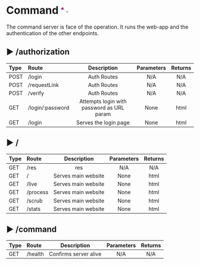 # Command <img src="frontend/res/logo.png" alt="logo" width="20"/> 

The command server is face of the operation. It runs the web-app and the authentication of the other endpoints. 

## ▶ /authorization

|Type|Route|Description|Parameters|Returns|
| :-|:- |:-:|:-:|:-:|
|POST|/login|Auth Routes|N/A|N/A|
|POST|/requestLink|Auth Routes|N/A|N/A|
|POST|/verify|Auth Routes|N/A|N/A|
|GET|/login/:password|Attempts login with password as URL param|None|html|
|GET|/login|Serves the login page|None|html|
## ▶ /

|Type|Route|Description|Parameters|Returns|
| :-|:- |:-:|:-:|:-:|
|GET|/res|res|N/A|N/A|
|GET|/|Serves main website|None|html|
|GET|/live|Serves main website|None|html|
|GET|/process|Serves main website|None|html|
|GET|/scrub|Serves main website|None|html|
|GET|/stats|Serves main website|None|html|

## ▶ /command

|Type|Route|Description|Parameters|Returns|
| :-|:- |:-:|:-:|:-:|
|GET|/health|Confirms server alive|N/A|N/A|